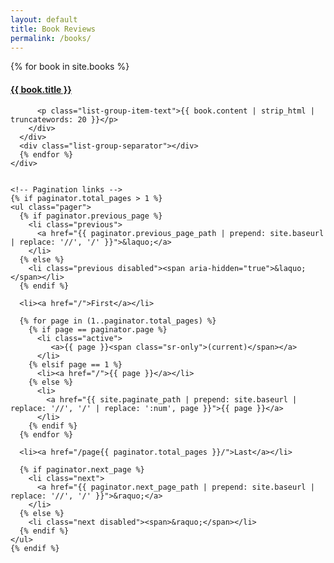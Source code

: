 ```yaml
---
layout: default
title: Book Reviews
permalink: /books/
---
```

<div class="well">
    <div class="list-group">
      {% for book in site.books %}
      <div class="list-group-item">
        <div class="row-action-primary">
          <i class="fa fa-sticky-note"></i>
        </div>
        <div class="row-content">
          <!-- <div class="least-content">{{ book.date | date_to_string }}</div> -->
          <h4 class="list-group-item-heading"><a href="{{ book.url | prepend: site.baseurl }}">{{ book.title }}</a></h4>

          <p class="list-group-item-text">{{ book.content | strip_html | truncatewords: 20 }}</p>
        </div>
      </div>
      <div class="list-group-separator"></div>
      {% endfor %}
    </div>


    <!-- Pagination links -->
    {% if paginator.total_pages > 1 %}
    <ul class="pager">
      {% if paginator.previous_page %}
        <li class="previous">
          <a href="{{ paginator.previous_page_path | prepend: site.baseurl | replace: '//', '/' }}">&laquo;</a>
        </li>
      {% else %}
        <li class="previous disabled"><span aria-hidden="true">&laquo;</span></li>
      {% endif %}

      <li><a href="/">First</a></li>

      {% for page in (1..paginator.total_pages) %}
        {% if page == paginator.page %}
          <li class="active">
             <a>{{ page }}<span class="sr-only">(current)</span></a>
          </li>
        {% elsif page == 1 %}
          <li><a href="/">{{ page }}</a></li>
        {% else %}
          <li>
            <a href="{{ site.paginate_path | prepend: site.baseurl | replace: '//', '/' | replace: ':num', page }}">{{ page }}</a>
          </li>
        {% endif %}
      {% endfor %}

      <li><a href="/page{{ paginator.total_pages }}/">Last</a></li>

      {% if paginator.next_page %}
        <li class="next">
          <a href="{{ paginator.next_page_path | prepend: site.baseurl | replace: '//', '/' }}">&raquo;</a>
        </li>
      {% else %}
        <li class="next disabled"><span>&raquo;</span></li>
      {% endif %}
    </ul>
    {% endif %}
</div><!-- end #home -->
